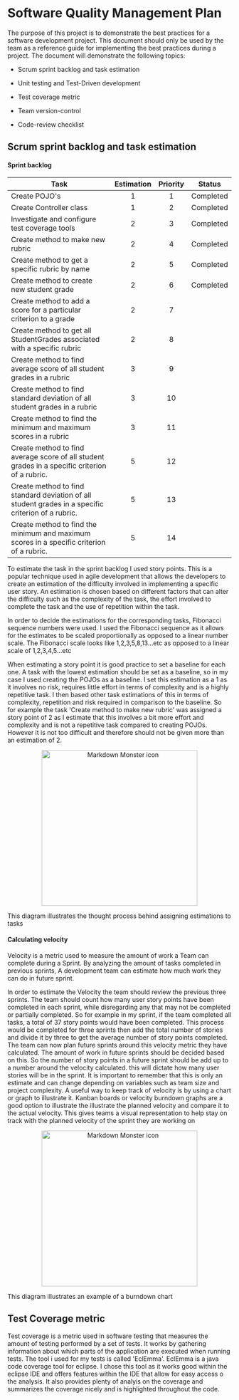 # Software Quality Management Plan

The purpose of this project is to demonstrate the best practices for a software development project. This document should only be used by the team as a reference guide for implementing the best practices during a project. The document will demonstrate the following topics:

- Scrum sprint backlog and task estimation

- Unit testing and Test-Driven development

- Test coverage metric

- Team version-control 

- Code-review checklist


## Scrum sprint backlog and task estimation

#### Sprint backlog

| Task                             				| Estimation    | Priority   |Status   |
| ----------------------------------------------|:-------------:|:----------:|:-------:|
| Create POJO's                    				| 1 			| 1          |Completed|
| Create Controller class          				| 1             | 2          |Completed|
| Investigate and configure test coverage tools | 2             | 3          |Completed|
| Create method to make new rubric 				| 2             | 4          |Completed|
| Create method to get a specific rubric by name| 2 			| 5          |Completed|
| Create method to create new student grade     | 2             | 6          |Completed|
| Create method to add a score for a particular criterion to a grade| 2             | 7          |         |
| Create method to get all StudentGrades associated with a specific rubric| 2             | 8          |         |
| Create method to find average score of all student grades in a rubric| 3             | 9          |         |
| Create method to find standard deviation of all student grades in a rubric| 3             | 10          |         |
| Create method to find the minimum and maximum scores in a rubric| 3             | 11         |         |
| Create method to find average score of all student grades in a specific criterion of a rubric.| 5             | 12         |       |
| Create method to find standard deviation of all student grades in a specific criterion of a rubric.|5             | 13      |   |
| Create method to find the minimum and maximum scores in a specific criterion of a rubric.| 5             | 14         |         |


To estimate the task in the sprint backlog I used story points. This is a popular technique used in agile development
that allows the developers to create an estimation of the difficulty involved in implementing a specific user story.
An estimation is chosen based on different factors that can alter the difficulty such as the complexity of the task,
the effort involved to complete the task and the use of repetition within the task. 

In order to decide the estimations for the corresponding tasks, Fibonacci sequence numbers were used. I used
the Fibonacci sequence as it allows for the estimates to be scaled proportionally as opposed to a linear number scale.
The Fibonacci scale looks like 1,2,3,5,8,13...etc as opposed to a linear scale of 1,2,3,4,5...etc 

When estimating a story point it is good practice to set a baseline for each one. A task with the lowest estimation 
should be set as a baseline, so in my case I used creating the POJOs as a baseline. I set this estimation as a 1 as it 
involves no risk, requires little effort in terms of complexity and is a highly repetitive task. I then based other task 
estimations of this in terms of complexity, repetition and risk required in comparison to the baseline. So for example the 
task 'Create method to make new rubric' was assigned a story point of 2 as I estimate that this involves a bit more effort and complexity and is not a repetitive task compared to creating POJOs. However it is not too difficult and therefore should not be given more than an estimation of 2. 


<p align="center">
  <img src="https://www.excella.com/wp-content/uploads/2015/09/Sizing-Grid-5.png"
        alt="Markdown Monster icon" width="350"/>
    
  This diagram illustrates the thought process behind assigning estimations to tasks 
</p>

#### Calculating velocity
Velocity is a metric used to measure the amount of work a Team can complete during a Sprint. By analyzing the amount of tasks completed in previous sprints, A development team can estimate how much work they can do in future sprint.
 
In order to estimate the Velocity the team should review the previous three sprints. The team should count how many user story points have been completed in each sprint, while disregarding any that may not be completed or partially completed. So for example in my sprint, if the team completed all tasks, a total of 37 story points would have been completed. This process would be completed for three sprints then add the total number of stories and divide it by three to get the average number of story points completed. The team can now plan future sprints around this velocity metric they have calculated. The amount of work in future sprints should be decided based on this. So the number of story points in a future sprint should be add up to a number around the velocity calculated. this will dictate how many user stories will be in the sprint. It is important to remember that this is only an estimate and can change depending on variables such as team size and project complexity. 
A useful way to keep track of velocity is by using a chart or graph to illustrate it. Kanban boards or velocity burndown graphs are a good option to illustrate the illustrate the planned velocity and compare it to the actual velocity. This gives teams a visual representation to help stay on track with the planned velocity of the sprint they are working on

<p align="center">
  <img src="https://upload.wikimedia.org/wikipedia/commons/0/05/SampleBurndownChart.png"
        alt="Markdown Monster icon" width="350"/>
    
  This diagram illustrates an example of a burndown chart 
</p>

## Test Coverage metric 

Test coverage is a metric used in software testing that measures the amount of testing performed by a set of tests. It works by gathering information about which parts of the application are executed when running tests. The tool i used for my tests is called 
'EclEmma'. EclEmma is a java code coverage tool for eclipse. I chose this tool as it works good within the eclipse IDE and offers features within the IDE that allow for easy access o the analysis. It also provides plenty of analyis on the coverage and summarizes the coverage nicely and is highlighted throughout the code. 




